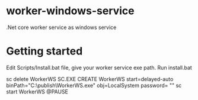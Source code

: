 # worker-windows-service
.Net core worker service as windows service

# Getting started
Edit Scripts/Install.bat file, give your worker service exe path.
Run install.bat

sc delete WorkerWS
SC.EXE CREATE WorkerWS start=delayed-auto binPath="‪C:\publish\WorkerWS.exe" obj=LocalSystem password= ""
sc start WorkerWS
@PAUSE
